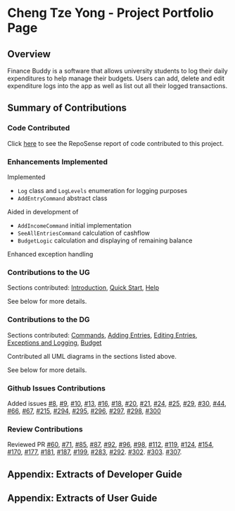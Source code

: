 # Cheng Tze Yong - Project Portfolio Page

## Overview

Finance Buddy is a software that allows university students to log their daily expenditures
to help manage their budgets. Users can add, delete and edit expenditure logs
into the app as well as list out all their logged transactions.

## Summary of Contributions

### Code Contributed

Click
[here](https://nus-cs2113-ay2425s1.github.io/tp-dashboard/?search=ctzeyong&breakdown=true&sort=groupTitle%20dsc&sortWithin=title&since=2024-09-20&timeframe=commit&mergegroup=&groupSelect=groupByRepos&checkedFileTypes=docs~functional-code~test-code~other&tabOpen=true&tabType=authorship&tabAuthor=ctzeyong&tabRepo=AY2425S1-CS2113-W14-3%2Ftp%5Bmaster%5D&authorshipIsMergeGroup=false&authorshipFileTypes=docs~functional-code~test-code&authorshipIsBinaryFileTypeChecked=false&authorshipIsIgnoredFilesChecked=false)
to see the RepoSense report of code contributed to this project.

### Enhancements Implemented

Implemented
- `Log` class and `LogLevels` enumeration for logging purposes 
- `AddEntryCommand` abstract class

Aided in development of
- `AddIncomeCommand` initial implementation
- `SeeAllEntriesCommand` calculation of cashflow
- `BudgetLogic` calculation and displaying of remaining balance

Enhanced exception handling

### Contributions to the UG

Sections contributed:
[Introduction](https://ay2425s1-cs2113-w14-3.github.io/tp/UserGuide.html#introduction),
[Quick Start](https://ay2425s1-cs2113-w14-3.github.io/tp/UserGuide.html#quick-start),
[Help](https://ay2425s1-cs2113-w14-3.github.io/tp/UserGuide.html#help)

See below for more details.

### Contributions to the DG

Sections contributed:
[Commands](https://ay2425s1-cs2113-w14-3.github.io/tp/DeveloperGuide.html#commands),
[Adding Entries](https://ay2425s1-cs2113-w14-3.github.io/tp/DeveloperGuide.html#adding-entries),
[Editing Entries](https://ay2425s1-cs2113-w14-3.github.io/tp/DeveloperGuide.html#editing-entries),
[Exceptions and Logging](https://ay2425s1-cs2113-w14-3.github.io/tp/DeveloperGuide.html#exceptions-and-logging),
[Budget](https://ay2425s1-cs2113-w14-3.github.io/tp/DeveloperGuide.html#budget-and-budgetlogic)

Contributed all UML diagrams in the sections listed above.

See below for more details.

### Github Issues Contributions

Added issues
[#8](https://github.com/AY2425S1-CS2113-W14-3/tp/issues/8),
[#9](https://github.com/AY2425S1-CS2113-W14-3/tp/issues/9),
[#10](https://github.com/AY2425S1-CS2113-W14-3/tp/issues/10),
[#13](https://github.com/AY2425S1-CS2113-W14-3/tp/issues/13),
[#16](https://github.com/AY2425S1-CS2113-W14-3/tp/issues/16),
[#18](https://github.com/AY2425S1-CS2113-W14-3/tp/issues/18),
[#20](https://github.com/AY2425S1-CS2113-W14-3/tp/issues/20),
[#21](https://github.com/AY2425S1-CS2113-W14-3/tp/issues/21),
[#24](https://github.com/AY2425S1-CS2113-W14-3/tp/issues/24),
[#25](https://github.com/AY2425S1-CS2113-W14-3/tp/issues/25),
[#29](https://github.com/AY2425S1-CS2113-W14-3/tp/issues/29),
[#30](https://github.com/AY2425S1-CS2113-W14-3/tp/issues/30),
[#44](https://github.com/AY2425S1-CS2113-W14-3/tp/issues/44),
[#66](https://github.com/AY2425S1-CS2113-W14-3/tp/issues/66),
[#67](https://github.com/AY2425S1-CS2113-W14-3/tp/issues/67),
[#215](https://github.com/AY2425S1-CS2113-W14-3/tp/issues/215),
[#294](https://github.com/AY2425S1-CS2113-W14-3/tp/issues/294),
[#295](https://github.com/AY2425S1-CS2113-W14-3/tp/issues/295),
[#296](https://github.com/AY2425S1-CS2113-W14-3/tp/issues/296),
[#297](https://github.com/AY2425S1-CS2113-W14-3/tp/issues/297),
[#298](https://github.com/AY2425S1-CS2113-W14-3/tp/issues/298),
[#300](https://github.com/AY2425S1-CS2113-W14-3/tp/issues/300)

### Review Contributions

Reviewed PR
[#60](https://github.com/AY2425S1-CS2113-W14-3/tp/pull/60), 
[#71](https://github.com/AY2425S1-CS2113-W14-3/tp/pull/71),
[#85](https://github.com/AY2425S1-CS2113-W14-3/tp/pull/85),
[#87](https://github.com/AY2425S1-CS2113-W14-3/tp/pull/87),
[#92](https://github.com/AY2425S1-CS2113-W14-3/tp/pull/92),
[#96](https://github.com/AY2425S1-CS2113-W14-3/tp/pull/96),
[#98](https://github.com/AY2425S1-CS2113-W14-3/tp/pull/98),
[#112](https://github.com/AY2425S1-CS2113-W14-3/tp/pull/112),
[#119](https://github.com/AY2425S1-CS2113-W14-3/tp/pull/119),
[#124](https://github.com/AY2425S1-CS2113-W14-3/tp/pull/124),
[#154](https://github.com/AY2425S1-CS2113-W14-3/tp/pull/154),
[#170](https://github.com/AY2425S1-CS2113-W14-3/tp/pull/170),
[#177](https://github.com/AY2425S1-CS2113-W14-3/tp/pull/177),
[#181](https://github.com/AY2425S1-CS2113-W14-3/tp/pull/181),
[#187](https://github.com/AY2425S1-CS2113-W14-3/tp/pull/187),
[#199](https://github.com/AY2425S1-CS2113-W14-3/tp/pull/199),
[#283](https://github.com/AY2425S1-CS2113-W14-3/tp/pull/283),
[#292](https://github.com/AY2425S1-CS2113-W14-3/tp/pull/292).
[#302](https://github.com/AY2425S1-CS2113-W14-3/tp/pull/302).
[#303](https://github.com/AY2425S1-CS2113-W14-3/tp/pull/303).
[#307](https://github.com/AY2425S1-CS2113-W14-3/tp/pull/307).

<div style="page-break-after: always;"></div>

## Appendix: Extracts of Developer Guide

<div style="page-break-after: always;"></div>

## Appendix: Extracts of User Guide